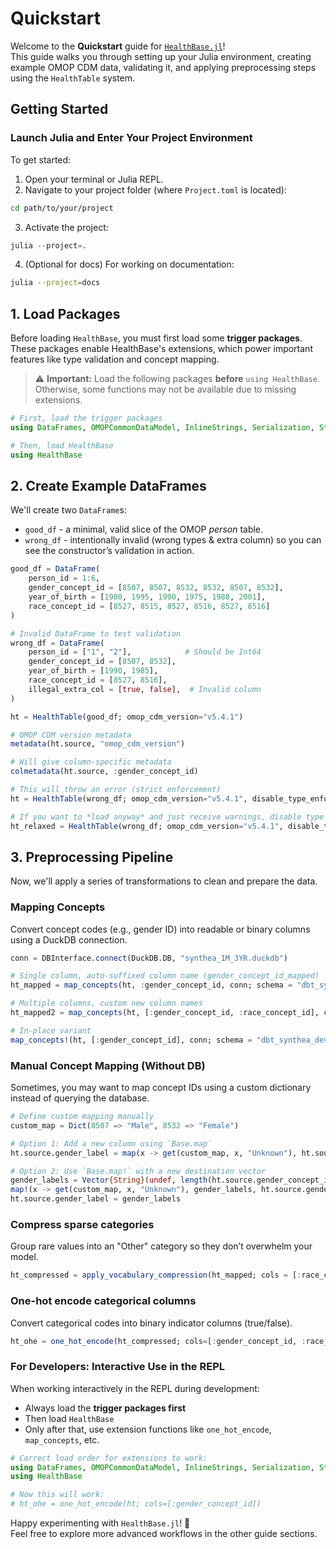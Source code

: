 # Quickstart

Welcome to the **Quickstart** guide for [`HealthBase.jl`](https://github.com/JuliaHealth/HealthBase.jl)!  
This guide walks you through setting up your Julia environment, creating example OMOP CDM data, validating it, and applying preprocessing steps using the `HealthTable` system.

## Getting Started

### Launch Julia and Enter Your Project Environment

To get started:

1. Open your terminal or Julia REPL.
2. Navigate to your project folder (where `Project.toml` is located):

```sh
cd path/to/your/project
```

3. Activate the project:

```julia
julia --project=.
```

4. (Optional for docs) For working on documentation:

```sh
julia --project=docs
```

## 1. Load Packages

Before loading `HealthBase`, you must first load some **trigger packages**.  
These packages enable HealthBase's extensions, which power important features like type validation and concept mapping.

> ⚠️ **Important:** Load the following packages **before** `using HealthBase`.  
> Otherwise, some functions may not be available due to missing extensions.

```julia
# First, load the trigger packages
using DataFrames, OMOPCommonDataModel, InlineStrings, Serialization, Statistics, Dates, FeatureTransforms, DBInterface, DuckDB

# Then, load HealthBase
using HealthBase
```

## 2. Create Example DataFrames

We'll create two `DataFrame`s:

* `good_df` - a minimal, valid slice of the OMOP *person* table.
* `wrong_df` - intentionally invalid (wrong types & extra column) so you can see the constructor’s validation in action.

```julia
good_df = DataFrame(
    person_id = 1:6,
    gender_concept_id = [8507, 8507, 8532, 8532, 8507, 8532],
    year_of_birth = [1980, 1995, 1990, 1975, 1988, 2001],
    race_concept_id = [8527, 8515, 8527, 8516, 8527, 8516]
)

# Invalid DataFrame to test validation
wrong_df = DataFrame(
    person_id = ["1", "2"],            # Should be Int64
    gender_concept_id = [8507, 8532],
    year_of_birth = [1990, 1985],
    race_concept_id = [8527, 8516],
    illegal_extra_col = [true, false],  # Invalid column
)

ht = HealthTable(good_df; omop_cdm_version="v5.4.1")

# OMOP CDM version metadata
metadata(ht.source, "omop_cdm_version")

# Will give column-specific metadata
colmetadata(ht.source, :gender_concept_id)

# This will throw an error (strict enforcement)
ht = HealthTable(wrong_df; omop_cdm_version="v5.4.1", disable_type_enforcement = false)

# If you want to *load anyway* and just receive warnings, disable type enforcement:
ht_relaxed = HealthTable(wrong_df; omop_cdm_version="v5.4.1", disable_type_enforcement = true)
```

## 3. Preprocessing Pipeline

Now, we'll apply a series of transformations to clean and prepare the data.

### Mapping Concepts

Convert concept codes (e.g., gender ID) into readable or binary columns using a DuckDB connection.

```julia
conn = DBInterface.connect(DuckDB.DB, "synthea_1M_3YR.duckdb")

# Single column, auto-suffixed column name (gender_concept_id_mapped)
ht_mapped = map_concepts(ht, :gender_concept_id, conn; schema = "dbt_synthea_dev")

# Multiple columns, custom new column names
ht_mapped2 = map_concepts(ht, [:gender_concept_id, :race_concept_id], conn; new_cols = ["gender", "race"], schema = "dbt_synthea_dev", drop_original=true)

# In-place variant
map_concepts!(ht, [:gender_concept_id], conn; schema = "dbt_synthea_dev")
```

### Manual Concept Mapping (Without DB)

Sometimes, you may want to map concept IDs using a custom dictionary instead of querying the database.

```julia
# Define custom mapping manually
custom_map = Dict(8507 => "Male", 8532 => "Female")

# Option 1: Add a new column using `Base.map`
ht.source.gender_label = map(x -> get(custom_map, x, "Unknown"), ht.source.gender_concept_id)

# Option 2: Use `Base.map!` with a new destination vector
gender_labels = Vector{String}(undef, length(ht.source.gender_concept_id))
map!(x -> get(custom_map, x, "Unknown"), gender_labels, ht.source.gender_concept_id)
ht.source.gender_label = gender_labels
```

### Compress sparse categories

Group rare values into an "Other" category so they don’t overwhelm your model.

```julia
ht_compressed = apply_vocabulary_compression(ht_mapped; cols = [:race_concept_id], min_freq = 2, other_label = "Other")
```

### One-hot encode categorical columns

Convert categorical codes into binary indicator columns (true/false).

```julia
ht_ohe = one_hot_encode(ht_compressed; cols=[:gender_concept_id, :race_concept_id])
```

### For Developers: Interactive Use in the REPL

When working interactively in the REPL during development:

- Always load the **trigger packages first**
- Then load `HealthBase`
- Only after that, use extension functions like `one_hot_encode`, `map_concepts`, etc.

```julia
# Correct load order for extensions to work:
using DataFrames, OMOPCommonDataModel, InlineStrings, Serialization, Statistics, Dates, FeatureTransforms, DBInterface, DuckDB
using HealthBase

# Now this will work:
# ht_ohe = one_hot_encode(ht; cols=[:gender_concept_id])
```

Happy experimenting with `HealthBase.jl`! 🎉  
Feel free to explore more advanced workflows in the other guide sections.
